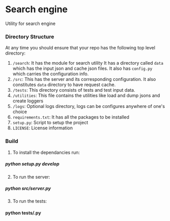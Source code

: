 # Search engine
Utility for search engine

### Directory Structure
At any time you should ensure that your repo has the following top level directory:
  1. `/search`: It has the module for search utility
  It has a directory called `data` which has the input json and cache json files.
  It also has `config.py` which carries the configuration info.
  2. `/src`: This has the server and its corresponding configuration.
  It also constitutes `data` directory to have request cache. 
  3. `/tests`: This directory consists of tests and test input data.
  4. `/utilities`: This file contains the utilities like load and dump jsons and
  create loggers
  5. `/logs`: Optional logs directory, logs can be configures anywhere of one's choice
  6. `requirements.txt`: It has all the packages to be installed
  7. `setup.py`: Script to setup the project
  8. `LICENSE`: License information

### Build
1. To install the dependancies run:
##### python setup.py develop

2. To run the server:
##### python src/server.py

3. To run the tests:
#### python tests/<name>.py

